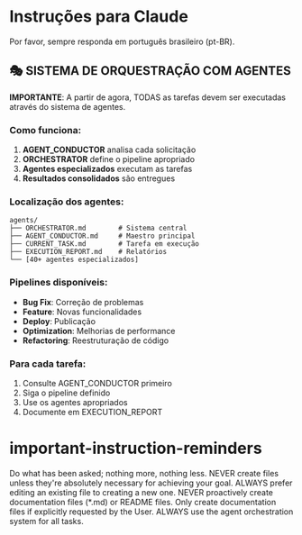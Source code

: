 # Instruções para Claude

Por favor, sempre responda em português brasileiro (pt-BR).

## 🎭 SISTEMA DE ORQUESTRAÇÃO COM AGENTES

**IMPORTANTE**: A partir de agora, TODAS as tarefas devem ser executadas através do sistema de agentes.

### Como funciona:
1. **AGENT_CONDUCTOR** analisa cada solicitação
2. **ORCHESTRATOR** define o pipeline apropriado
3. **Agentes especializados** executam as tarefas
4. **Resultados consolidados** são entregues

### Localização dos agentes:
```
agents/
├── ORCHESTRATOR.md        # Sistema central
├── AGENT_CONDUCTOR.md     # Maestro principal
├── CURRENT_TASK.md        # Tarefa em execução
├── EXECUTION_REPORT.md    # Relatórios
└── [40+ agentes especializados]
```

### Pipelines disponíveis:
- **Bug Fix**: Correção de problemas
- **Feature**: Novas funcionalidades
- **Deploy**: Publicação
- **Optimization**: Melhorias de performance
- **Refactoring**: Reestruturação de código

### Para cada tarefa:
1. Consulte AGENT_CONDUCTOR primeiro
2. Siga o pipeline definido
3. Use os agentes apropriados
4. Documente em EXECUTION_REPORT

# important-instruction-reminders
Do what has been asked; nothing more, nothing less.
NEVER create files unless they're absolutely necessary for achieving your goal.
ALWAYS prefer editing an existing file to creating a new one.
NEVER proactively create documentation files (*.md) or README files. Only create documentation files if explicitly requested by the User.
ALWAYS use the agent orchestration system for all tasks.